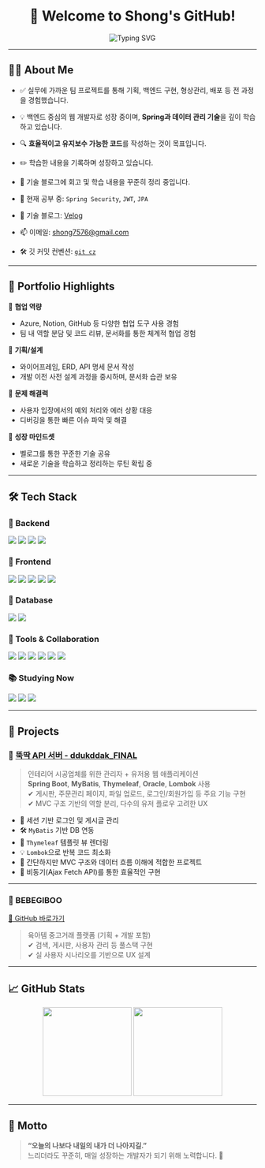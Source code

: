 <h1 align="center">👋 Welcome to Shong's GitHub!</h1>

<p align="center">
  <img src="https://readme-typing-svg.demolab.com?font=Fira+Code&duration=2000&pause=1000&color=F75C7E&center=true&vCenter=true&width=435&lines=Back-end+Developer+in+progress;Java+%7C+Spring+%7C+MyBatis+%7C+JPA;Learning+every+single+day+🌱" alt="Typing SVG" />
</p>

---

## 🧑‍💻 About Me
- ✅ 실무에 가까운 팀 프로젝트를 통해 기획, 백엔드 구현, 형상관리, 배포 등 전 과정을 경험했습니다.
- 💡 백엔드 중심의 웹 개발자로 성장 중이며, **Spring과 데이터 관리 기술**을 깊이 학습하고 있습니다.  
- 🔍 **효율적이고 유지보수 가능한 코드**를 작성하는 것이 목표입니다.
- ✏️ 학습한 내용을 기록하며 성장하고 있습니다.  
- 📝 기술 블로그에 회고 및 학습 내용을 꾸준히 정리 중입니다.

- 🌱 현재 공부 중: `Spring Security`, `JWT`, `JPA`
- 📘 기술 블로그: [Velog](https://velog.io/@shong69/posts)
- 📫 이메일: shong7576@gmail.com
- 🛠 깃 커밋 컨벤션: [`git cz`](https://github.com/commitizen/cz-cli)

---

## 📂 Portfolio Highlights

📌 **협업 역량**  
- Azure, Notion, GitHub 등 다양한 협업 도구 사용 경험  
- 팀 내 역할 분담 및 코드 리뷰, 문서화를 통한 체계적 협업 경험

📌 **기획/설계**  
- 와이어프레임, ERD, API 명세 문서 작성  
- 개발 이전 사전 설계 과정을 중시하며, 문서화 습관 보유

📌 **문제 해결력**  
- 사용자 입장에서의 예외 처리와 에러 상황 대응  
- 디버깅을 통한 빠른 이슈 파악 및 해결

📌 **성장 마인드셋**  
- 벨로그를 통한 꾸준한 기술 공유  
- 새로운 기술을 학습하고 정리하는 루틴 확립 중

---
## 🛠 Tech Stack

### 🔹 Backend
<p>
  <img src="https://img.shields.io/badge/Java-007396?style=flat&logo=java&logoColor=white"/>
  <img src="https://img.shields.io/badge/Spring%20Boot-6DB33F?style=flat&logo=springboot&logoColor=white"/>
  <img src="https://img.shields.io/badge/MyBatis-FF5733?style=flat&logoColor=white"/>
  <img src="https://img.shields.io/badge/JSP/Servlet-2C2255?style=flat&logo=java&logoColor=white"/>
</p>

### 🔹 Frontend
<p>
  <img src="https://img.shields.io/badge/HTML5-E34F26?style=flat&logo=html5&logoColor=white"/>
  <img src="https://img.shields.io/badge/CSS3-1572B6?style=flat&logo=css3&logoColor=white"/>
  <img src="https://img.shields.io/badge/JavaScript-F7DF1E?style=flat&logo=javascript&logoColor=black"/>
  <img src="https://img.shields.io/badge/jQuery-0769AD?style=flat&logo=jquery&logoColor=white"/>
  <img src="https://img.shields.io/badge/Thymeleaf-005F0F?style=flat&logo=thymeleaf&logoColor=white"/>
</p>

### 🔹 Database
<p>
  <img src="https://img.shields.io/badge/MySQL-4479A1?style=flat&logo=mysql&logoColor=white"/>
  <img src="https://img.shields.io/badge/Oracle-F80000?style=flat&logo=oracle&logoColor=white"/>
</p>

### 🔹 Tools & Collaboration
<p>
  <img src="https://img.shields.io/badge/Git-F05032?style=flat&logo=git&logoColor=white"/>
  <img src="https://img.shields.io/badge/GitHub-181717?style=flat&logo=github&logoColor=white"/>
  <img src="https://img.shields.io/badge/Commitizen-EF6C00?style=flat&logo=git&logoColor=white"/>
  <img src="https://img.shields.io/badge/Postman-FF6C37?style=flat&logo=postman&logoColor=white"/>
  <img src="https://img.shields.io/badge/IntelliJ-000000?style=flat&logo=intellijidea&logoColor=white"/>
  <img src="https://img.shields.io/badge/Eclipse-2C2255?style=flat&logo=eclipse&logoColor=white"/>
</p>

### 📚 Studying Now
<p>
  <img src="https://img.shields.io/badge/JPA-6DB33F?style=flat&logo=hibernate&logoColor=white"/>
  <img src="https://img.shields.io/badge/JWT-000000?style=flat&logo=jsonwebtokens&logoColor=white"/>
  <img src="https://img.shields.io/badge/Spring%20Security-6DB33F?style=flat&logo=springsecurity&logoColor=white"/>
</p>

---

## 📌 Projects

### 🥚 [뚝딱 API 서버 - ddukddak_FINAL](https://github.com/shong69/ddukddak_FINAL)
> 인테리어 시공업체를 위한 관리자 + 유저용 웹 애플리케이션  
> **Spring Boot**, **MyBatis**, **Thymeleaf**, **Oracle**, **Lombok** 사용  
> ✔ 게시판, 주문관리 페이지, 파일 업로드, 로그인/회원가입 등 주요 기능 구현  
> ✔ MVC 구조 기반의 역할 분리, 다수의 유저 플로우 고려한 UX

- 👤 세션 기반 로그인 및 게시글 관리
- 🛠 `MyBatis` 기반 DB 연동
- 🎨 `Thymeleaf` 템플릿 뷰 렌더링
- 💡 `Lombok`으로 반복 코드 최소화
- 📂 간단하지만 MVC 구조와 데이터 흐름 이해에 적합한 프로젝트
- 🌱 비동기(Ajax Fetch API)를 통한 효율적인 구현

---

### 🎨 BEBEGIBOO
[🔗 GitHub 바로가기](https://github.com/shong69/BEBEGIBOO)

> 육아템 중고거래 플랫폼 (기획 + 개발 포함)   
> ✔ 검색, 게시판, 사용자 관리 등 풀스택 구현  
> ✔ 실 사용자 시나리오를 기반으로 UX 설계

---


## 📈 GitHub Stats

<div align="center">
  <img src="https://github-readme-stats.vercel.app/api?username=shong69&show_icons=true&theme=radical" height="180"/>
  <img src="https://github-readme-stats.vercel.app/api/top-langs/?username=shong69&layout=compact" height="180"/>
</div>

---
## 💬 Motto

> **“오늘의 나보다 내일의 내가 더 나아지길.”**  
> 느리더라도 꾸준히, 매일 성장하는 개발자가 되기 위해 노력합니다. 🚀


